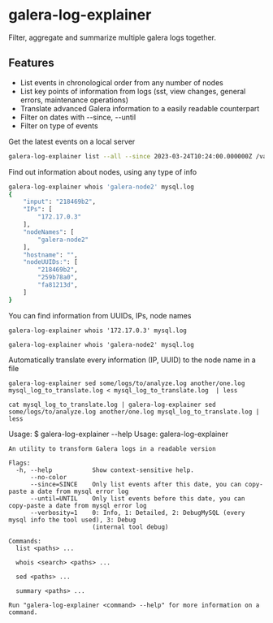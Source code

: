 # galera-log-explainer

Filter, aggregate and summarize multiple galera logs together.


## Features

* List events in chronological order from any number of nodes
* List key points of information from logs (sst, view changes, general errors, maintenance operations)
* Translate advanced Galera information to a easily readable counterpart
* Filter on dates with --since, --until
* Filter on type of events 


Get the latest events on a local server
```sh
galera-log-explainer list --all --since 2023-03-24T10:24:00.000000Z /var/log/mysql/*.log
```

Find out information about nodes, using any type of info
```sh
galera-log-explainer whois 'galera-node2' mysql.log 
{
	"input": "218469b2",
	"IPs": [
		"172.17.0.3"
	],
	"nodeNames": [
		"galera-node2"
	],
	"hostname": "",
	"nodeUUIDs:": [
		"218469b2",
		"259b78a0",
		"fa81213d",
	]
}
```

You can find information from UUIDs, IPs, node names
```
galera-log-explainer whois '172.17.0.3' mysql.log 

galera-log-explainer whois 'galera-node2' mysql.log 
```

Automatically translate every information (IP, UUID) to the node name in a file
```
galera-log-explainer sed some/logs/to/analyze.log another/one.log mysql_log_to_translate.log < mysql_log_to_translate.log  | less

cat mysql_log_to_translate.log | galera-log-explainer sed some/logs/to/analyze.log another/one.log mysql_log_to_translate.log | less
```


Usage:
	$ galera-log-explainer --help
	Usage: galera-log-explainer <command>
	
	An utility to transform Galera logs in a readable version
	
	Flags:
	  -h, --help           Show context-sensitive help.
	      --no-color
	      --since=SINCE    Only list events after this date, you can copy-paste a date from mysql error log
	      --until=UNTIL    Only list events before this date, you can copy-paste a date from mysql error log
	      --verbosity=1    0: Info, 1: Detailed, 2: DebugMySQL (every mysql info the tool used), 3: Debug
	                       (internal tool debug)
	
	Commands:
	  list <paths> ...
	
	  whois <search> <paths> ...
	
	  sed <paths> ...
	
	  summary <paths> ...
	
	Run "galera-log-explainer <command> --help" for more information on a command.

